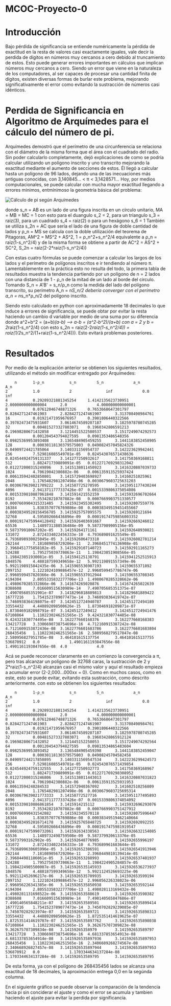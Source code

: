 # MCOC-Proyecto-0



Introducción
==============

  Bajo pérdida de significancia se entiende numéricamente la pérdida de exactitud en la resta de valores casi exactamente iguales, vale decir la perdida de dígitos en números muy cercanos a cero debido al truncamiento de estos. Esto puede generar errores importantes en cálculos que implican números muy cercanos a cero.
  Siendo un error que viene en la naturaleza de los computadores, al ser capaces de procesar una cantidad finita de dígitos, existen diversas formas de burlar este problema, mejorando significativamente el error como evitando la sustracción de números casi idénticos.

Perdida de Significancia en Algoritmo de Arquímedes para el cálculo del número de pi.
==============

  Arquímedes demostró que el perímetro de una circunferencia se relaciona con el diámetro de la misma forma que el área con el cuadrado del radio. Sin poder calcularlo completamente, dejó explicaciones de como se podría calcular utilizando un polígono inscrito y uno transcrito mejorando la exactitud mediante el aumento de secciones de estos. Él llegó a calcular hasta un polígono de 96 lados, dejando una de las inecuaciones más antiguas conocidas, con 3,140845... < π < 3,1428571...
  Hoy, por medios computacionales, se puede calcular con mucha mayor exactitud llegando a errores minimos, entmínimoso la geometría básica del problema:
  
![Cálculo de pi según Arquímedes](https://github.com/jrsharmanUandes/MCOC-Proyecto-0/blob/master/Calculo%20de%20Pi.png)

donde s_n = AB es un lado de una figura inscrita en un círculo unitario, MA = MB = MC = 1
con esto para el duangulo s_2 = 2, para un triangulo s_3 = raiz(3), para un cuadrado s_4 = raiz(2) o para un hexágono s_6 = 1
También se utiliza s_2n = AC que sería el lado de una figura de doble cantidad de lados y ρ_n = MS se calcula con la doble utilización del teorema de Pitagoras, AM^2 = MS^2 + AS^2, 1 = ρ_n^2+s_n^2/4 equivalente a ρ_n = raiz(1-s_n^2/4) y de la misma forma se obtiene a partir de AC^2 = AS^2 + SC^2, S_2n = raiz(2-2*raiz(1-s_n^2/4))

  Con estas cuatro fórmulas se puede comenzar a calcular los largos de los lados y el perímetro de polígonos inscritos e ir tendiendo al número π. Lamentablemente en la práctica esto no resulta del todo, la primera tabla de resultados muestra la tendencia partiendo por un polígono de n = 2 lados con una distancia de 1 - ρ_n de la mitad de un lado al borde del circulo. Tomando S_n = A'B' = s_n/ρ_n como la medida del lado del polígono transcrito, su perímetro A_n = n*S_n/2 debería converger con el perímetro a_n = n*s_n*ρ_n/2 del polígono inscrito. 
  
  Siendo esto calculado en python con aproximadamente 18 decimales lo que induce a errores de significancia, se puede obtar por evitar la resta haciendo un cambio d variable por medio de una suma por su diferencia donde a^2+b^2 = (a+b)*(a-b) --> a-b = (a^2-b^2)/(a+b) con a = 2 y b = 2*raiz(1-s_n^2/4) con esto s_2n = raiz(2-2*raiz(1-s_n^2/4)) = raiz(1/2*s_n^2/(1+raiz(1-s_n^2/4))). Esto evitará problemas posteriores.


Resultados
==============

Por medio de la explicación anterior se obtienen los siguientes resultados, utilizando el método sin modificar entregado por Arquímedes:

		n		1-ρ_n			s_n			S_n 			a_n			A_n 
	2     		1.0     		2       		inf     		0.0     		inf
	4     		0.29289321881345254     1.4142135623730951      2.0000000000000004      2.0     		4.000000000000001
	8     		0.07612046748871326     0.7653668647301797      0.8284271247461903      2.8284271247461907      3.313708498984761
	16    		0.01921471959676957     0.3901806440322566      0.39782473475931607     3.0614674589207187      3.1825978780745285
	32    		0.004815273327803071    0.1960342806591213      0.19698280671432858     3.1214451522580537      3.1517249074292573
	64    		0.001204543794827595    0.0981353486548356      0.09825369953893408     3.1365484905459255      3.1441183852458905
	128   		0.00030118130379575003  0.049082457045824326    0.04909724421785064     3.140331156954737       3.142223629942441
	256   		7.529816085549701e-05   0.024543076571438636    0.024544924759131337    3.141277250932617       3.141750369168811
	512   		1.882471739889091e-05   0.012271769298312042    0.012272000315249896    3.1415138011450923      3.1416320807039733
	1024  		4.70619042380882e-06    0.006135913525937424    0.006135942402850801    3.1415729403698927      3.14160251025961
	2048  		1.1765482981207498e-06  0.0030679603725631203   0.0030679639821709222   3.141587725270595       3.1415951177430244
	4096  		2.9413711777337426e-07  0.0015339806375054086   0.0015339810887061848   3.141591421552159       3.1415932696702664
	8192  		7.353428210787882e-08   0.0007669903751330577   0.0007669904315331485   3.1415923455302495      3.141592807559776
	16384 		1.8383570776769886e-08  0.00038349519451455667  0.00038349520156456785  3.1415925757095575      3.14159269121694
	32768 		4.595892666436896e-09   0.00019174759856003352  0.00019174759944128492  3.1415926403691667      3.141592669246012
	65536 		1.1489731388536484e-09  9.58737989905156e-05    9.587379910067202e-05   3.14159264171161        3.141592648930821
	131072		2.8724334022456333e-10  4.793689891625549e-05   4.7936898930025045e-05  3.141592606473318       3.1415926082781214
	262144		7.181089056729206e-11   2.3968451774136908e-05  2.3968451775858102e-05  3.1415929107140723      3.141592911165273
	524288		1.795275039739863e-11   1.198423051908566e-05   1.198423051930081e-05   3.141594125138791       3.1415941252515913
	1048576  	4.488187599349658e-12   5.992119891557349e-06   5.9921198915842435e-06  3.1415965536907193      3.14159655371892
	2097152  	1.1221024109886457e-12  2.9960599457786747e-06  2.9960599457820366e-06  3.1415965537012944      3.141596553708345
	4194304  	2.8055335832277706e-13  1.4980670285328662e-06  1.4980670285332866e-06  3.141674265020876       3.141674265022639
	8388608  	7.016609515630989e-14   7.490705685351375e-07   7.490705685351901e-07   3.1418296818889813      3.141829681889422
	16777216 	1.7541523789077473e-14  3.746093836419742e-07   3.7460938364198075e-07  3.1424512724940787      3.142451272494189
	33554432 	4.440892098500626e-15   1.873046918209871e-07   1.8730469182098791e-07  3.14245127249412        3.1424512724941476
	67108864 	1.1102230246251565e-15  9.424321830774485e-08   9.424321830774495e-08   3.162277660168376       3.162277660168383
	134217728	3.3306690738754696e-16  4.712160915387242e-08   4.7121609153872436e-08  3.1622776601683786      3.1622776601683804
	268435456	1.1102230246251565e-16  2.5809568279517847e-08  2.580956827951785e-08   3.464101615137754       3.464101615137755
	536870912	0.0     		1.4901161193847656e-08  1.4901161193847656e-08  4.0     		4.0


Acá se puede reconocer claramente en un comienzo la convergencia a π, pero tras alcanzar un poligono de 32768 caras, la sustracción de 2 y 2*raiz(1-s_n^2/4) alcanzan casi el mismo valor y aquí el resultado empieza a acumular error (2-2,000...000xx = 0). Como en muchos casos, como en este, esto se puede evitar, evitando esta sustracción, como descrito anteriormente. con esto se obtienen los siguientes resultados:

		n		1-ρ_n			s_n			S_n 			a_n			A_n 
	2       	1.0     		2       		inf     		0.0     		inf
	4       	0.29289321881345254     1.4142135623730951      2.0000000000000004      2.0     		4.000000000000001
	8       	0.07612046748871326     0.7653668647301797      0.8284271247461903      2.8284271247461907      3.313708498984761
	16      	0.01921471959676957     0.3901806440322566      0.39782473475931607     3.0614674589207187      3.1825978780745285
	32      	0.004815273327803071    0.19603428065912124     0.19698280671432852     3.121445152258053       3.1517249074292564
	64      	0.001204543794827595    0.09813534865483604     0.09825369953893452     3.1365484905459398      3.1441183852459047
	128     	0.00030118130379575003  0.04908245704582458     0.049097244217850895    3.1403311569547534      3.1422236299424573
	256     	7.529816085549701e-05   0.024543076571439854    0.024544924759132555    3.141277250932773       3.141750369168967
	512     	1.882471739889091e-05   0.012271769298308952    0.012272000315246806    3.1415138011443013      3.1416320807031823
	1024    	4.70619042380882e-06    0.006135913525931953    0.00613594240284533     3.141572940367092       3.141602510256809
	2048    	1.1765482981207498e-06  0.0030679603725695314   0.0030679639821773333   3.14158772527716        3.1415951177495893
	4096    	2.9413711777337426e-07  0.0015339806374854092   0.0015339810886861854   3.1415914215112         3.1415932696293076
	8192    	7.353428210787882e-08   0.0007669903751427912   0.000766990431542882    3.141592345570118       3.1415928075996447
	16384   	1.8383570776769886e-08  0.00038349519462140664  0.0003834952016714178   3.1415925765848725      3.141592692092255
	32768   	4.595892666436896e-09   0.0001917475981919547   0.0001917475990732061   3.141592634338563       3.1415926632154085
	65536   	1.1489732498759508e-09  9.587379920613376e-05   9.58737993162902e-05    3.141592648776985       3.141592655996197
	131072  	2.8724334022456333e-10  4.793689961683644e-05   4.7936899630605996e-05  3.141592652386591       3.1415926541913946
	262144  	7.181089056729206e-11   2.3968449810139414e-05  2.396844981186061e-05   3.141592653288993       3.1415926537401937
	524288  	1.795275039739863e-11   1.1984224905284857e-05  1.1984224905500007e-05  3.1415926535145933      3.1415926536273937
	1048576  	4.488187599349658e-12   5.9921124526693225e-06  5.992112452696217e-06   3.1415926535709935      3.141592653599194
	2097152  	1.1221024109886457e-12  2.996056226338023e-06   2.996056226341385e-06   3.1415926535850938      3.141592653592144
	4194304  	2.8055335832277706e-13  1.498028113169432e-06   1.4980281131698522e-06  3.141592653588619       3.141592653590382
	8388608  	7.016609515630989e-14   7.490140565847686e-07   7.490140565848211e-07   3.141592653589501       3.1415926535899414
	16777216 	1.7541523789077473e-14  3.7450702829239085e-07  3.745070282923974e-07   3.141592653589721       3.1415926535898313
	33554432 	4.440892098500626e-15   1.8725351414619625e-07  1.8725351414619707e-07  3.1415926535897762      3.1415926535898038
	67108864 	1.1102230246251565e-15  9.362675707309823e-08   9.362675707309834e-08   3.14159265358979        3.141592653589797
	134217728	3.3306690738754696e-16  4.681337853654913e-08   4.681337853654914e-08   3.1415926535897936      3.1415926535897953
	268435456	1.1102230246251565e-16  2.3406689268274567e-08  2.340668926827457e-08   3.1415926535897944      3.1415926535897953
	536870912	0.0     		1.1703344634137284e-08  1.1703344634137284e-08  3.141592653589795       3.141592653589795   
        
De esta forma, ya con el polígono de 268435456 lados se alcanza una exactitud de 18 decimales, la aproximación entrega 0,0 en la segúnda columna.

En el siguiente gráfico se puede observar la comparación de la tendencia hacia pi sin conciderar el ajuste y como el error se acumula y tambien haciendo el ajuste para evitar la perdida por significancia.

